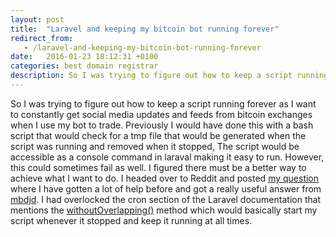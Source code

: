 ```yaml
---
layout: post
title:  "Laravel and keeping my bitcoin bot running forever"
redirect_from:
   - /laravel-and-keeping-my-bitcoin-bot-running-forever
date:   2016-01-23 18:12:31 +0100
categories: best domain registrar
description: So I was trying to figure out how to keep a script running forever as I want to constantly get social media updates and feeds from bitcoin exchanges when I use my bot to trade. Previously I would have
---
```


So I was trying to figure out how to keep a script running forever as I want to constantly get social media updates and feeds from bitcoin exchanges when I use my bot to trade. Previously I would have done this with a bash script that would check for a tmp file that would be generated when the script was running and removed when it stopped, The script would be accessible as a console command in laraval making it easy to run. However, this could sometimes fail as well. I figured there must be a better way to achieve what I want to do. I headed over to Reddit and posted [my question](https://www.reddit.com/r/laravel/comments/42bato/keep_a_job_running_forever/) where I have gotten a lot of help before and got a really useful answer from [mbdjd](https://www.reddit.com/user/mbdjd). I had overlocked the cron section of the Laravel documentation that mentions the [withoutOverlapping()](https://laravel.com/docs/5.1/scheduling#preventing-task-overlaps) method which would basically start my script whenever it stopped and keep it running at all times.